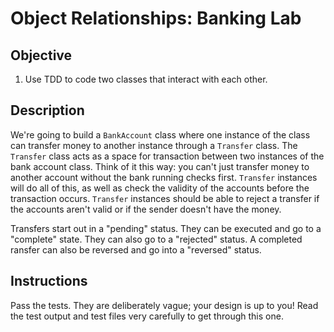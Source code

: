 # Object Relationships: Banking Lab

## Objective

1. Use TDD to code two classes that interact with each other. 

## Description

We're going to build a `BankAccount` class where one instance 
of the class can transfer money to another instance through a 
`Transfer` class. The `Transfer` class acts as a space for 
 transaction between two instances of the bank account class.
  Think of it this way: you can't just transfer money to 
  another account without the bank running checks first. 
  `Transfer` instances will do all of this, as well as check the 
  validity of the accounts before the transaction occurs. `Transfer` 
  instances should be able to reject a transfer if the accounts aren't 
  valid or if the sender doesn't have the money.

Transfers start out in a "pending" status. They can be executed and go to
a "complete" state. They can also go to a "rejected" status. A completed 
ransfer can also be reversed and go into a "reversed" status.

## Instructions

Pass the tests. They are deliberately vague; your design is up to you! 
Read the test output and test files very carefully to get through this
 one. 


